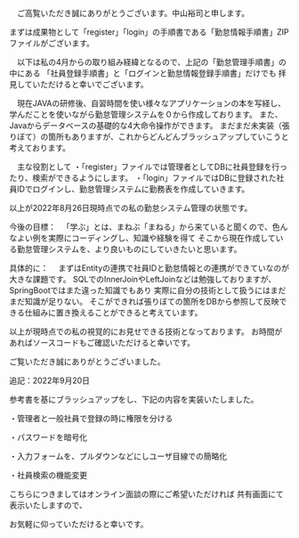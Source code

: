 　ご高覧いただき誠にありがとうございます。中山裕司と申します。
 
まずは成果物として「register」「login」の手順書である「勤怠情報手順書」ZIPファイルがございます。
 
　以下は私の4月からの取り組み経緯となるので、上記の「勤怠管理手順書」の中にある
「社員登録手順書」と「ログインと勤怠情報登録手順書」だけでも
拝見していただけると幸いでございます。
 
 
　現在JAVAの研修後、自習時間を使い様々なアプリケーションの本を写経し、学んだことを使いながら勤怠管理システムを０から作成しております。
また、Javaからデータベースの基礎的な4大命令操作ができます。
まだまだ未実装（張りぼて）の箇所もありますが、これからどんどんブラッシュアップしていこうと考えております。
  
　主な役割として
・「register」ファイルでは管理者としてDBに社員登録を行ったり、検索ができるようにします。
・「login」ファイルではDBに登録された社員IDでログインし、勤怠管理システムに勤務表を作成していきます。
 
以上が2022年8月26日現時点での私の勤怠システム管理の状態です。
 
  
 
 
今後の目標：
　「学ぶ」とは、まねぶ「まねる」から来ていると聞くので、色んなよい例を実際にコーディングし、知識や経験を得て
そこから現在作成している勤怠管理システムを、より良いものにしていきたいと思います。
 
具体的に：
　まずはEntityの連携で社員IDと勤怠情報との連携ができていなのが大きな課題です。
SQLでのInnerJoinやLeftJoinなどは勉強しておりますが、SpringBootではまた違った知識でもあり
実際に自分の技術として扱うにはまだまだ知識が足りない。
そこができれば張りぼての箇所をDBから参照して反映できる仕組みに置き換えることができると考えています。
 
以上が現時点での私の視覚的にお見せできる技術となっております。
お時間があればソースコードもご確認いただけると幸いです。
 
ご覧いただき誠にありがとうございました。
 
 
 
 
 
 
 
 
 
 
追記：2022年9月20日
 
参考書を基にブラッシュアップをし、下記の内容を実装いたしました。
 
・管理者と一般社員で登録の時に権限を分ける
 
・パスワードを暗号化
 
・入力フォームを、プルダウンなどにしユーザ目線での簡略化
 
・社員検索の機能変更
 
こちらにつきましてはオンライン面談の際にご希望いただければ
共有画面にて表示いたしますので、
 
お気軽に仰っていただけると幸いです。
